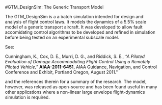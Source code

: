 #GTM_DesignSim: The Generic Transport Model

The GTM_DesignSim is a a batch simulation intended for design and analysis of flight control laws.  It models the
dynamics of a 5.5% scale model of a generic transport aircraft.  It was developed to allow fault accomidating control
algorithms to be developed and refined in simulation before being tested on an experimental subscale model.  

See:

Cunningham, K., Cox, D. E., Murri, D. G., and Riddick, S. E., *“A Piloted Evaluation of Damage Accommodating Flight Control Using a Remotely Piloted Vehicle,”* **AIAA-2011-6451**, AIAA Guidance, Navigation, and Control Conference and Exhibit, Portland Oregon, August 2011."   

and the references therein for a summary of the research.  The model, however, was released as open-source and has been
found useful in many other applications where a non-linear large envelope flight-dynamics simulation is required.

